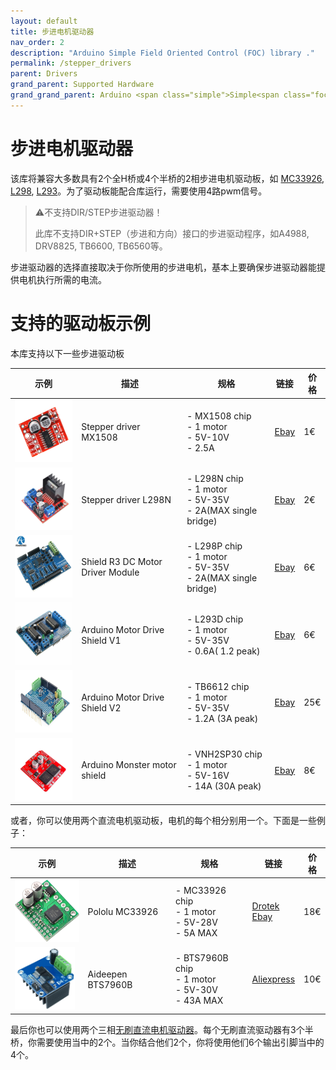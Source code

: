 ```yaml
---
layout: default
title: 步进电机驱动器
nav_order: 2
description: "Arduino Simple Field Oriented Control (FOC) library ."
permalink: /stepper_drivers
parent: Drivers
grand_parent: Supported Hardware
grand_grand_parent: Arduino <span class="simple">Simple<span class="foc">FOC</span>library</span>
---
```


# 步进电机驱动器

该库将兼容大多数具有2个全H桥或4个半桥的2相步进电机驱动板，如 [<i class="fa fa-file"></i> MC33926](https://www.nxp.com/docs/en/data-sheet/MC33926.pdf), [<i class="fa fa-file"></i> L298](https://www.st.com/resource/en/datasheet/l298.pdf), [<i class="fa fa-file"></i> L293](http://www.ti.com/lit/ds/symlink/l293.pdf)。为了驱动板能配合库运行，需要使用4路pwm信号。

<blockquote class="warning"><p class="heading">⚠️不支持DIR/STEP步进驱动器！</p>
此库不支持DIR+STEP（步进和方向）接口的步进驱动程序，如A4988, DRV8825, TB6600, TB6560等。
</blockquote>

步进驱动器的选择直接取决于你所使用的步进电机，基本上要确保步进驱动器能提供电机执行所需的电流。



# 支持的驱动板示例

本库支持以下一些步进驱动板

示例 | 描述                             | 规格 | 链接 | 价格 
---- | ---- | ---- | --- | --- 
[<img src="extras/Images/ms1508.jpg" style="height:100px">](https://www.ebay.com/itm/Dual-Channel-DC-Motor-Driver-Mini-Module-PWM-Speed-Control-Beyond-L298N-S2U/124342998274?hash=item1cf36b9502:g:zJoAAOSwFuZbSF25)| Stepper driver MX1508| - MX1508  chip <br> - 1 motor <br>- 5V-10V <br> - 2.5A | [Ebay](https://www.ebay.com/itm/Dual-Channel-DC-Motor-Driver-Mini-Module-PWM-Speed-Control-Beyond-L298N-S2U/124342998274?hash=item1cf36b9502:g:zJoAAOSwFuZbSF25) | 1€
[<img src="extras/Images/l298n.jpg" style="height:100px">](https://www.ebay.com/itm/L298N-DC-Stepper-Motor-Driver-Module-Dual-H-Bridge-Control-Board-for-Arduino/362863436137?hash=item547c58a169:g:gkYAAOSwe6FaJ5Df)| Stepper driver L298N| - L298N  chip <br> - 1 motor <br>- 5V-35V <br> - 2A(MAX single bridge) | [Ebay](https://www.ebay.com/itm/L298N-DC-Stepper-Motor-Driver-Module-Dual-H-Bridge-Control-Board-for-Arduino/362863436137?hash=item547c58a169:g:gkYAAOSwe6FaJ5Df) | 2€
[<img src="extras/Images/shiled_stepper.jpg" style="height:100px">](https://www.ebay.com/itm/L298P-Shield-R3-DC-Motor-Driver-Module-2A-H-Bridge-2-way-For-Arduino-UNO-2560/310787745501?hash=item485c64a6dd:g:m0sAAOSwXwdfMo5O)| Shield R3 DC Motor Driver Module| - L298P  chip <br> - 1 motor <br>- 5V-35V <br> - 2A(MAX single bridge) | [Ebay](https://www.ebay.com/itm/L298P-Shield-R3-DC-Motor-Driver-Module-2A-H-Bridge-2-way-For-Arduino-UNO-2560/310787745501?hash=item485c64a6dd:g:m0sAAOSwXwdfMo5O) | 6€
[<img src="extras/Images/shiled_stepper1.jpg" style="height:100px">](https://www.ebay.com/itm/L298P-Shield-R3-DC-Motor-Driver-Module-2A-H-Bridge-2-way-For-Arduino-UNO-2560/310787745501?hash=item485c64a6dd:g:m0sAAOSwXwdfMo5O)| Arduino Motor Drive Shield V1| - L293D chip <br> - 1 motor <br>- 5V-35V <br> - 0.6A( 1.2 peak) | [Ebay](https://www.ebay.com/itm/L298P-Shield-R3-DC-Motor-Driver-Module-2A-H-Bridge-2-way-For-Arduino-UNO-2560/310787745501?hash=item485c64a6dd:g:m0sAAOSwXwdfMo5O) | 6€
[<img src="extras/Images/shiled_stepper3.jpg" style="height:100px">](https://www.ebay.com/itm/Motor-Stepper-Servo-Robot-Shield-for-Arduino-I2C-v2-Kit-w-PWM-Driver-TOP/201415058167?hash=item2ee545e2f7:g:IkgAAOSwJ-5aTI4Q)| Arduino Motor Drive Shield V2| - TB6612 chip <br> - 1 motor <br>- 5V-35V <br> - 1.2A (3A peak) | [Ebay](https://www.ebay.com/itm/Motor-Stepper-Servo-Robot-Shield-for-Arduino-I2C-v2-Kit-w-PWM-Driver-TOP/201415058167?hash=item2ee545e2f7:g:IkgAAOSwJ-5aTI4Q) | 25€
[<img src="extras/Images/shield_monster.jpg" style="height:100px">](https://www.ebay.com/itm/L298N-Dual-VNH2SP30-Stepper-Motor-Driver-Module-30A-Monster-Moto-Shield-Replace/112031018900?hash=item1a1591af94:g:R4YAAOSwEaBaTafh)| Arduino Monster motor shield| - VNH2SP30  chip <br> - 1 motor <br>- 5V-16V <br> - 14A (30A peak) | [Ebay](https://www.ebay.com/itm/L298N-Dual-VNH2SP30-Stepper-Motor-Driver-Module-30A-Monster-Moto-Shield-Replace/112031018900?hash=item1a1591af94:g:R4YAAOSwEaBaTafh) | 8€

或者，你可以使用两个直流电机驱动板，电机的每个相分别用一个。下面是一些例子：

示例 | 描述 | 规格 | 链接                                                         | 价格 
---- | ---- | ---- | --- | --- 
[<img src="extras/Images/pololu.jpg" style="height:100px">](https://www.pololu.com/product/1212) | Pololu MC33926 | - MC33926 chip <br> - 1 motor <br>- 5V-28V <br> - 5A MAX| [Drotek](https://store-drotek.com/212-brushless-gimbal-controller-l6234.html)<br> [Ebay](https://www.pololu.com/product/1212) | 18€
[<img src="extras/Images/BTS7960B.jpg" style="height:100px">](https://fr.aliexpress.com/item/32965904058.html)| Aideepen BTS7960B| - BTS7960B  chip <br> - 1 motor <br>- 5V-30V <br> - 43A MAX| [Aliexpress](https://fr.aliexpress.com/item/32965904058.html) | 10€

最后你也可以使用两个三相[无刷直流电机驱动器](bldc_drivers)。每个无刷直流驱动器有3个半桥，你需要使用当中的2个。当你结合他们2个，你将使用他们6个输出引脚当中的4个。
